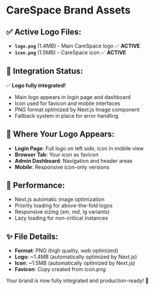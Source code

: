 # CareSpace Brand Assets

## ✅ **Active Logo Files:**

- **`logo.png`** (1.4MB) - Main CareSpace logo ✅ **ACTIVE**
- **`icon.png`** (1.5MB) - CareSpace icon ✅ **ACTIVE**

## 🎯 **Integration Status:**

✅ **Logo fully integrated!**
- Main logo appears in login page and dashboard
- Icon used for favicon and mobile interfaces  
- PNG format optimized by Next.js Image component
- Fallback system in place for error handling

## 📍 **Where Your Logo Appears:**

- **Login Page**: Full logo on left side, icon in mobile view
- **Browser Tab**: Your icon as favicon
- **Admin Dashboard**: Navigation and header areas
- **Mobile**: Responsive icon-only versions

## 🚀 **Performance:**

- Next.js automatic image optimization
- Priority loading for above-the-fold logos
- Responsive sizing (sm, md, lg variants)
- Lazy loading for non-critical instances

## ✨ **File Details:**

- **Format**: PNG (high quality, web optimized)
- **Logo**: ~1.4MB (automatically optimized by Next.js)
- **Icon**: ~1.5MB (automatically optimized by Next.js)
- **Favicon**: Copy created from icon.png

Your brand is now fully integrated and production-ready! 🎉
